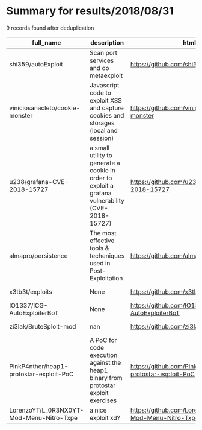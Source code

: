 
# Summary for results/2018/08/31
    
9 records found after deduplication

| full_name | description | html_url | matched_list | matched_count | pushed_at | size | stargazers_count | language | forks_count | vul_ids |
|------------------------------------------|---------------------------------------------------------------------------------------------------|-------------------------------------------------------------|----------------------|-----------------|---------------------------|--------|--------------------|------------|---------------|--------------------|
| shi359/autoExploit | Scan port services and do metaexploit | https://github.com/shi359/autoExploit | ['exploit'] | 1 | 2018-08-31 02:57:22+00:00 | 999 | 2 | Python | 5 | [] |
| viniciosanacleto/cookie-monster | Javascript code to exploit XSS and capture cookies and storages (local and session) | https://github.com/viniciosanacleto/cookie-monster | ['exploit'] | 1 | 2018-08-31 11:44:48+00:00 | 3 | 1 | HTML | 0 | [] |
| u238/grafana-CVE-2018-15727 | a small utility to generate a cookie in order to exploit a grafana vulnerability (CVE-2018-15727) | https://github.com/u238/grafana-CVE-2018-15727 | ['cve-2', 'exploit'] | 2 | 2018-08-31 20:31:12+00:00 | 3 | 22 | Go | 8 | ['CVE-2018-15727'] |
| almapro/persistence | The most effective tools & techeniques used in Post-Exploitation | https://github.com/almapro/persistence | ['exploit'] | 1 | 2018-08-31 00:24:47+00:00 | 14209 | 1 | PowerShell | 0 | [] |
| x3tb3t/exploits | None | https://github.com/x3tb3t/exploits | ['exploit'] | 1 | 2018-08-31 05:13:49+00:00 | 41 | 2 | Python | 1 | [] |
| IO1337/ICG-AutoExploiterBoT | None | https://github.com/IO1337/ICG-AutoExploiterBoT | ['exploit'] | 1 | 2018-08-31 13:26:39+00:00 | 2830 | 1 | Python | 0 | [] |
| zi3lak/BruteSploit-mod | nan | https://github.com/zi3lak/BruteSploit-mod | ['sploit'] | 1 | 2018-08-31 14:36:38+00:00 | 0 | 0 | nan | 0 | [] |
| PinkP4nther/heap1-protostar-exploit-PoC | A PoC for code execution against the heap1 binary from protostar exploit exercises | https://github.com/PinkP4nther/heap1-protostar-exploit-PoC | ['exploit'] | 1 | 2018-08-31 17:06:19+00:00 | 6 | 2 | Python | 1 | [] |
| LorenzoYT/L_0R3NX0YT-Mod-Menu-Nitro-Txpe | a nice exploit xd? | https://github.com/LorenzoYT/L_0R3NX0YT-Mod-Menu-Nitro-Txpe | ['exploit'] | 1 | 2018-08-31 23:37:37+00:00 | 0 | 0 | | 0 | [] |
